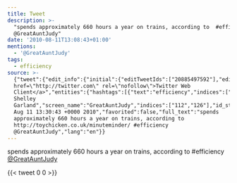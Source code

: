 ```yaml
---
title: Tweet
description: >-
  "spends approximately 660 hours a year on trains, according to  #efficiency
  @GreatAuntJudy"
date: '2010-08-11T13:08:43+01:00'
mentions:
  - '@GreatAuntJudy'
tags:
  - efficiency
source: >-
  {"tweet":{"edit_info":{"initial":{"editTweetIds":["20885497592"],"editableUntil":"2010-08-11T14:30:43.000Z","editsRemaining":"5","isEditEligible":true}},"retweeted":false,"source":"<a
  href=\"http://twitter.com\" rel=\"nofollow\">Twitter Web
  Client</a>","entities":{"hashtags":[{"text":"efficiency","indices":["100","111"]}],"symbols":[],"user_mentions":[{"name":"Dr
  Shelley
  Garland","screen_name":"GreatAuntJudy","indices":["112","126"],"id_str":"176402695","id":"176402695"}],"urls":[]},"display_text_range":["0","126"],"favorite_count":"0","id_str":"20885497592","truncated":false,"retweet_count":"0","id":"20885497592","created_at":"Wed
  Aug 11 13:30:43 +0000 2010","favorited":false,"full_text":"spends
  approximately 660 hours a year on trains, according to
  http://toychicken.co.uk/minuteminder/ #efficiency
  @GreatAuntJudy","lang":"en"}}
---
```

spends approximately 660 hours a year on trains, according to  #efficiency [@GreatAuntJudy](https://twitter.com/@GreatAuntJudy)
    
{{< tweet 0 0 >}}
    
